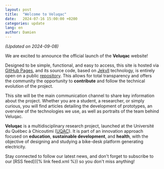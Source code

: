 ```yaml
---
layout: post
title:  "Welcome to Veluqac"
date:   2024-07-16 15:00:00 +0200
categories: update
lang: en
author: Damien
---
```

<em>(Updated on 2024-09-08)</em>

We are excited to announce the official launch of the **Veluqac** website!

Designed to be simple, functional, and easy to access, this site is hosted via [GitHub Pages](https://pages.github.com), and its source code, based on [Jekyll](https://jekyllrb.com) technology, is entirely open on a public [repository](https://github.com/veluqac/veluqac.github.io). This allows for total transparency and offers the community the opportunity to **contribute** and follow the technical evolution of the project.

This site will be the main communication channel to share key information about the project. Whether you are a student, a researcher, or simply curious, you will find articles detailing the development of prototypes, an overview of the technologies we use, as well as portraits of the team behind Veluqac.

**Veluqac** is a multidisciplinary research project, launched at the Université du Québec à Chicoutimi ([UQAC](https://www.uqac.ca)). It is part of an innovation approach focused on **education**, **sustainable development**, and **health**, with the objective of designing and studying a bike-desk platform generating electricity.

Stay connected to follow our latest news, and don't forget to subscribe to our [RSS feed]({% link feed.xml %}) so you don't miss anything!